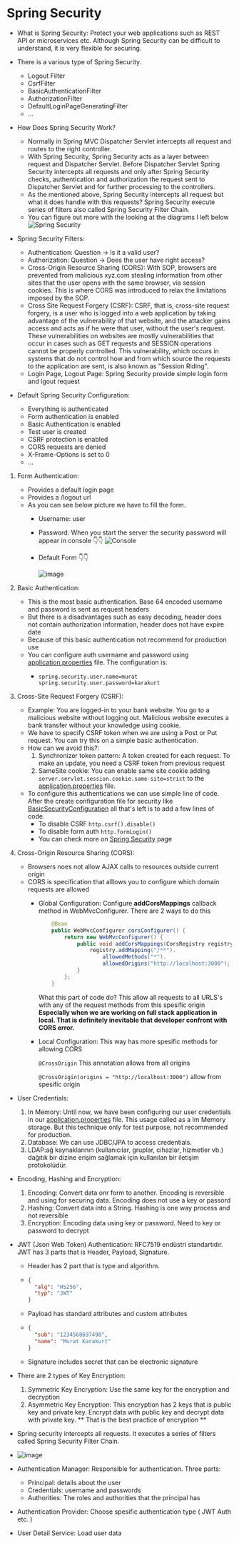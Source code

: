 # Spring Security
* What is Spring Security: Protect your web applications such as REST API or microservices etc. Although Spring Security can be difficult to understand, it is very flexible for securing.
* There is a various type of Spring Security.
  * Logout Filter
  * CsrfFilter
  * BasicAuthenticationFilter
  * AuthorizationFilter
  * DefaultLoginPageGeneratingFilter
  * ...

* How Does Spring Security Work?
  * Normally in Spring MVC Dispatcher Servlet intercepts all request and routes to the right controller.
  * With Spring Security, Spring Security acts as a layer between request and Dispatcher Servlet. Before Dispatcher Servlet Spring Security intercepts all requests and only after Spring Security checks, authentication and authorization the request sent to Dispatcher Servlet and for further processing to the controllers.
  * As the mentioned above, Spring Security intercepts all request but what it does handle with this requests? Spring Security execute series of filters also called Spring Security Filter Chain.
  * You can figure out more with the looking at the diagrams I left below
  ![Spring Security](https://github.com/mrtkrkrt/Spring-Security/assets/55550212/66f7353f-a8a2-453b-9129-67c5f87d75a9)

* Spring Security Filters:
  * Authentication: Question -> Is it a valid user?
  * Authorization: Question -> Does the user have right access?
  * Cross-Origin Resource Sharing (CORS): With SOP, browsers are prevented from malicious xyz․com stealing information from other sites that the user opens with the same browser, via session cookies. This is where CORS was introduced to relax the limitations imposed by the SOP.
  * Cross Site Request Forgery (CSRF): CSRF, that is, cross-site request forgery, is a user who is logged into a web application by taking advantage of the vulnerability of that website, and the attacker gains access and acts as if he were that user, without the user's request. These vulnerabilities on websites are mostly vulnerabilities that occur in cases such as GET requests and SESSION operations cannot be properly controlled. This vulnerability, which occurs in systems that do not control how and from which source the requests to the application are sent, is also known as "Session Riding".
  * Login Page, Logout Page: Spring Security provide simple login form and lgout request

* Default Spring Security Configuration:
  * Everything is authenticated
  * Form authentication is enabled
  * Basic Authentication is enabled
  * Test user is created
  * CSRF protection is enabled
  * CORS requests are denied
  * X-Frame-Options is set to 0 
  * ...
  
1. Form Authentication: 
   * Provides a default login page
   * Provides a /logout url
   * As you can see below picture we have to fill the form. 
     * Username: user
     * Password: When you start the server the security password will appear in console 👇👇
      ![Console](https://github.com/mrtkrkrt/Spring-Security/assets/55550212/8da50eb5-eed8-4f9c-8f5c-520e7a9806b6)
     * Default Form 👇👇

        ![image](https://github.com/mrtkrkrt/Spring-Security/assets/55550212/ebe78f08-5bc2-4fd8-83a7-724f34cc8054)
 
2. Basic Authentication:
    * This is the most basic authentication. Base 64 encoded username and password is sent as request headers
    * But there is a disadvantages such as easy decoding, header does not contain authorization information, header does not have expire date
    * Because of this basic authentication not recommend for production use
    * You can configure auth username and password using [application.properties](src/main/resources/application.properties) file. The configuration is:
      *   ```
          spring.security.user.name=murat
          spring.security.user.password=karakurt
          ```
3. Cross-Site Request Forgery (CSRF):
    * Example: You are logged-in to your bank website. You go to a malicious website without logging out. Malicious website executes a bank transfer without your knowledge using cookie.
    * We have to specify CSRF token when we are using a Post or Put request. You can try this on a simple basic authentication.
    * How can we avoid this?:
        1. Synchronizer token pattern: A token created for each request. To make an update, you need a CSRF token from previous request
        2. SameSite cookie: You can enable same site cookie adding ``` server.servlet.session.cookie.same-site=strict ``` to the [application.properties](src/main/resources/application.properties) file.
    * To configure this authentications we can use simple line of code. After the create configuration file for security like [BasicSecurityConfiguration](src/main/java/com/springsecurity/demo/configuration/BasicSecurityConfiguration.java)
      all that's left is to add a few lines of code.
      * To disable CSRF ```http.csrf().disable()```
      * To disable form auth  ```http.formLogin()``` 
      * You can check more on [Spring Security](https://docs.spring.io/spring-security/reference/features/exploits/csrf.html) page

4. Cross-Origin Resource Sharing (CORS): 
    * Browsers noes not allow AJAX calls to resources outside current origin
    * CORS is specification that alllows you to configure which domain requests are allowed
      * Global Configuration: Configure **addCorsMappings** callback method in WebMvcConfigurer. There are 2 ways to do this
        ```java
            @Bean
            public WebMvcConfigurer corsConfigurer() {
                return new WebMvcConfigurer() {
                    public void addCorsMappings(CorsRegistry registry) {
                        registry.addMapping("/**").
                            allowedMethods("*").
                            allowedOrigins("http://localhost:3000");
                    }
                };
            }
        ```
        What this part of code do? This allow all requests to all URLS's with any of the request methods from this spesific origin
        **Especially when we are working on full stack application in local. That is definitely inevitable that developer confront with CORS error.**
      * Local Configuration: This way has more spesific methods for allowing CORS
      
        ```@CrossOrigin``` This annotation allows from all origins
      
        ```@CrossOrigin(origins = "http://localhost:3000")``` allow from spesific origin
        
    
* User Credentials: 
  1. In Memory: Until now, we have been configuring our user credentials in our [application.properties](src/main/resources/application.properties) file. This usage called as a Im Memory storage. But this technique only for test purpose, not recommended for production.
  2. Database: We can use JDBC/JPA to access credentials.
  3. LDAP:ağ kaynaklarının (kullanıcılar, gruplar, cihazlar, hizmetler vb.) dağıtık bir dizine erişim sağlamak için kullanılan bir iletişim protokolüdür.

* Encoding, Hashing and Encryption:
  1. Encoding: Convert data onr form to another. Encoding is reversible and using for securing data. Encoding does not use a key or passord
  2. Hashing: Convert data into a String. Hashing is one way process and not reversible
  3. Encryption: Encoding data using key or password. Need to key or password to decrypt

* JWT (Json Web Token) Authentication: RFC7519 endüstri standartıdır. JWT has 3 parts that is Header, Payload, Signature. 
  * Header has 2 part that is type and algorithm. 
  * ```JSON
    {
      "alg": "HS256",
      "typ": "JWT"
    }
    ```
  * Payload has standard attributes and custom attributes
  * ```JSON
    {
      "sub": "1234568697498",
      "name": "Murat Karakurt"
    }
    ```
  * Signature includes secret that can be electronic signature

* There are 2 types of Key Encryption:
  1. Symmetric Key Encryption: Use the same key for the encryption and decryption
  2. Asymmetric Key Encryption: This encryption has 2 keys that is public key and private key. Encrypt data with public key and decrypt data with private key. ** That is the best practice of encryption **

* Spring security intercepts all requests. It executes a series of filters called Spring Security Filter Chain.
* ![image](https://github.com/mrtkrkrt/Spring-Security/assets/55550212/bbcc4f72-e157-4017-a6e7-dcf707a0b675)
* Authentication Manager: Responsible for authentication. Three parts:
  * Principal: details about the user
  * Credentials: username and passwords
  * Authorities: The roles and authorities that the principal has
* Authentication Provider: Choose spesific authentication type ( JWT Auth etc. )
* User Detail Service: Load user data

